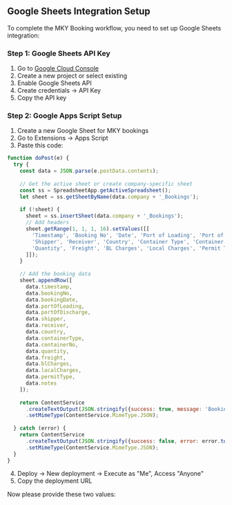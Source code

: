 ## Google Sheets Integration Setup

To complete the MKY Booking workflow, you need to set up Google Sheets integration:

### Step 1: Google Sheets API Key
1. Go to [Google Cloud Console](https://console.cloud.google.com/)
2. Create a new project or select existing
3. Enable Google Sheets API
4. Create credentials → API Key
5. Copy the API key

### Step 2: Google Apps Script Setup
1. Create a new Google Sheet for MKY bookings
2. Go to Extensions → Apps Script
3. Paste this code:

```javascript
function doPost(e) {
  try {
    const data = JSON.parse(e.postData.contents);
    
    // Get the active sheet or create company-specific sheet
    const ss = SpreadsheetApp.getActiveSpreadsheet();
    let sheet = ss.getSheetByName(data.company + '_Bookings');
    
    if (!sheet) {
      sheet = ss.insertSheet(data.company + '_Bookings');
      // Add headers
      sheet.getRange(1, 1, 1, 16).setValues([[
        'Timestamp', 'Booking No', 'Date', 'Port of Loading', 'Port of Discharge',
        'Shipper', 'Receiver', 'Country', 'Container Type', 'Container No',
        'Quantity', 'Freight', 'BL Charges', 'Local Charges', 'Permit Type', 'Notes'
      ]]);
    }
    
    // Add the booking data
    sheet.appendRow([
      data.timestamp,
      data.bookingNo,
      data.bookingDate,
      data.portOfLoading,
      data.portOfDischarge,
      data.shipper,
      data.receiver,
      data.country,
      data.containerType,
      data.containerNo,
      data.quantity,
      data.freight,
      data.blCharges,
      data.localCharges,
      data.permitType,
      data.notes
    ]);
    
    return ContentService
      .createTextOutput(JSON.stringify({success: true, message: 'Booking saved'}))
      .setMimeType(ContentService.MimeType.JSON);
      
  } catch (error) {
    return ContentService
      .createTextOutput(JSON.stringify({success: false, error: error.toString()}))
      .setMimeType(ContentService.MimeType.JSON);
  }
}
```

4. Deploy → New deployment → Execute as "Me", Access "Anyone"
5. Copy the deployment URL

Now please provide these two values: